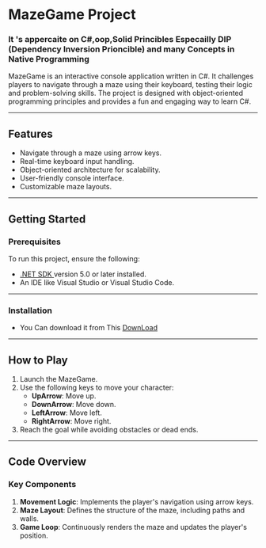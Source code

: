 # MazeGame Project

### It 's appercaite on C#,oop,Solid Princibles Especailly DIP (Dependency Inversion Prioncible) and many Concepts in Native Programming
MazeGame is an interactive console application written in C#. It challenges players to navigate through a maze using their keyboard, testing their logic and problem-solving skills. The project is designed with object-oriented programming principles and provides a fun and engaging way to learn C#.

---

## Features
- Navigate through a maze using arrow keys.
- Real-time keyboard input handling.
- Object-oriented architecture for scalability.
- User-friendly console interface.
- Customizable maze layouts.

---

## Getting Started

### Prerequisites
To run this project, ensure the following:
- [ .NET SDK ](https://dotnet.microsoft.com/download) version 5.0 or later installed.
- An IDE like Visual Studio or Visual Studio Code.

---

### Installation
- You Can download it from This [DownLoad](https://github.com/mohamedamin7510/MazeGame-Project-/archive/refs/heads/main.zip)

---

## How to Play
1. Launch the MazeGame.
2. Use the following keys to move your character:
   - **UpArrow**: Move up.
   - **DownArrow**: Move down.
   - **LeftArrow**: Move left.
   - **RightArrow**: Move right.
3. Reach the goal while avoiding obstacles or dead ends.

---

## Code Overview

### Key Components
1. **Movement Logic**: Implements the player's navigation using arrow keys.
2. **Maze Layout**: Defines the structure of the maze, including paths and walls.
3. **Game Loop**: Continuously renders the maze and updates the player's position.
